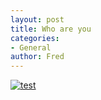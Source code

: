 ```yaml
---
layout: post
title: Who are you
categories:
- General
author: Fred
---
```


[![test](https://res.cloudinary.com/dcyafbpoh/image/upload/c_fill,f_auto,g_face,h_200,q_auto,w_250/tfmbkqcekzulwimrvq74)](https://www.livetonight.fr/groupe-musique-dj/4488-who-are-you)